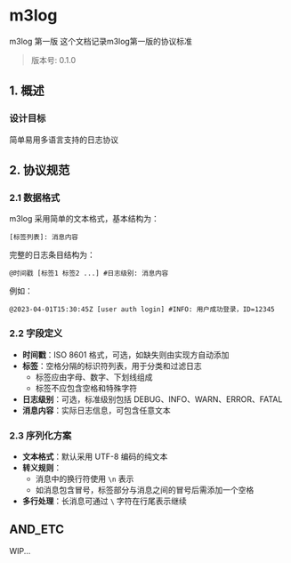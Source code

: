 # m3log

m3log 第一版
这个文档记录m3log第一版的协议标准

> 版本号: 0.1.0

## 1. 概述

### 设计目标

简单易用多语言支持的日志协议

## 2. 协议规范

### 2.1 数据格式

m3log 采用简单的文本格式，基本结构为：

```log
[标签列表]: 消息内容
```

完整的日志条目结构为：

```log
@时间戳 [标签1 标签2 ...] #日志级别: 消息内容
```

例如：

```log
@2023-04-01T15:30:45Z [user auth login] #INFO: 用户成功登录，ID=12345
```

### 2.2 字段定义

- **时间戳**：ISO 8601 格式，可选，如缺失则由实现方自动添加
- **标签**：空格分隔的标识符列表，用于分类和过滤日志
  - 标签应由字母、数字、下划线组成
  - 标签不应包含空格和特殊字符
- **日志级别**：可选，标准级别包括 DEBUG、INFO、WARN、ERROR、FATAL
- **消息内容**：实际日志信息，可包含任意文本

### 2.3 序列化方案

- **文本格式**：默认采用 UTF-8 编码的纯文本
- **转义规则**：
  - 消息中的换行符使用 `\n` 表示
  - 如消息包含冒号，标签部分与消息之间的冒号后需添加一个空格
- **多行处理**：长消息可通过 `\` 字符在行尾表示继续

## AND_ETC

WIP...
